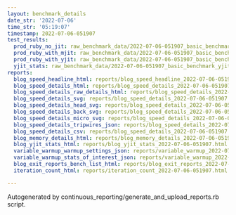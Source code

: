 ```yaml
---
layout: benchmark_details
date_str: '2022-07-06'
time_str: '05:19:07'
timestamp: 2022-07-06-051907
test_results:
  prod_ruby_no_jit: raw_benchmark_data/2022-07-06-051907_basic_benchmark_prod_ruby_no_jit.json
  prod_ruby_with_mjit: raw_benchmark_data/2022-07-06-051907_basic_benchmark_prod_ruby_with_mjit.json
  prod_ruby_with_yjit: raw_benchmark_data/2022-07-06-051907_basic_benchmark_prod_ruby_with_yjit.json
  yjit_stats: raw_benchmark_data/2022-07-06-051907_basic_benchmark_yjit_stats.json
reports:
  blog_speed_headline_html: reports/blog_speed_headline_2022-07-06-051907.html
  blog_speed_details_html: reports/blog_speed_details_2022-07-06-051907.html
  blog_speed_details_raw_details_html: reports/blog_speed_details_2022-07-06-051907.raw_details.html
  blog_speed_details_svg: reports/blog_speed_details_2022-07-06-051907.svg
  blog_speed_details_head_svg: reports/blog_speed_details_2022-07-06-051907.head.svg
  blog_speed_details_back_svg: reports/blog_speed_details_2022-07-06-051907.back.svg
  blog_speed_details_micro_svg: reports/blog_speed_details_2022-07-06-051907.micro.svg
  blog_speed_details_tripwires_json: reports/blog_speed_details_2022-07-06-051907.tripwires.json
  blog_speed_details_csv: reports/blog_speed_details_2022-07-06-051907.csv
  blog_memory_details_html: reports/blog_memory_details_2022-07-06-051907.html
  blog_yjit_stats_html: reports/blog_yjit_stats_2022-07-06-051907.html
  variable_warmup_warmup_settings_json: reports/variable_warmup_2022-07-06-051907.warmup_settings.json
  variable_warmup_stats_of_interest_json: reports/variable_warmup_2022-07-06-051907.stats_of_interest.json
  blog_exit_reports_bench_list_html: reports/blog_exit_reports_2022-07-06-051907.bench_list.html
  iteration_count_html: reports/iteration_count_2022-07-06-051907.html

---
```

Autogenerated by continuous_reporting/generate_and_upload_reports.rb script.
